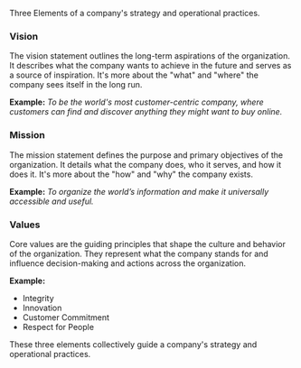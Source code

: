 Three Elements of a company's strategy and operational practices.

### Vision
The vision statement outlines the long-term aspirations of the organization. It describes what the company wants to achieve in the future and serves as a source of inspiration. It's more about the "what" and "where" the company sees itself in the long run.

**Example:** 
*To be the world's most customer-centric company, where customers can find and discover anything they might want to buy online.*

### Mission
The mission statement defines the purpose and primary objectives of the organization. It details what the company does, who it serves, and how it does it. It's more about the "how" and "why" the company exists.

**Example:** 
*To organize the world’s information and make it universally accessible and useful.*

### Values
Core values are the guiding principles that shape the culture and behavior of the organization. They represent what the company stands for and influence decision-making and actions across the organization.

**Example:** 
- Integrity
- Innovation
- Customer Commitment
- Respect for People

These three elements collectively guide a company's strategy and operational practices.